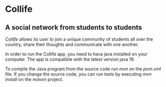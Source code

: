 # Collife
## A social network from students to students 

*Collife* allows its user to join a unique community of students all over the country, share their thoughts and communicate with one another.

In order to run the Collife app, you need to hava java installed on your computer. The app is compatible with the latest version java 19.

To compile the Java program from the source code run *mvn* on the *pom.xml* file.
If you change the source code, you can run tests by executing *mvn install* on the *maven* project.
